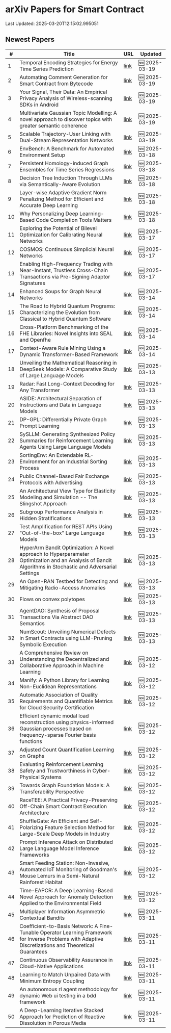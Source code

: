 # arXiv Papers for Smart Contract

Last Updated: 2025-03-20T12:15:02.995051

## Newest Papers

|\#|Title|URL|Updated|
|---|---|---|---|
|1|Temporal Encoding Strategies for Energy Time Series Prediction|[link](http://arxiv.org/abs/2503.15456v1)|🆕 2025-03-19|
|2|Automating Comment Generation for Smart Contract from Bytecode|[link](http://arxiv.org/abs/2503.15270v1)|🆕 2025-03-19|
|3|Your Signal, Their Data: An Empirical Privacy Analysis of Wireless-scanning SDKs in Android|[link](http://arxiv.org/abs/2503.15238v1)|🆕 2025-03-19|
|4|Multivariate Gaussian Topic Modelling: A novel approach to discover topics with greater semantic coherence|[link](http://arxiv.org/abs/2503.15036v1)|🆕 2025-03-19|
|5|Scalable Trajectory-User Linking with Dual-Stream Representation Networks|[link](http://arxiv.org/abs/2503.15002v1)|🆕 2025-03-19|
|6|EnvBench: A Benchmark for Automated Environment Setup|[link](http://arxiv.org/abs/2503.14443v1)|🆕 2025-03-18|
|7|Persistent Homology-induced Graph Ensembles for Time Series Regressions|[link](http://arxiv.org/abs/2503.14240v1)|🆕 2025-03-18|
|8|Decision Tree Induction Through LLMs via Semantically-Aware Evolution|[link](http://arxiv.org/abs/2503.14217v1)|🆕 2025-03-18|
|9|Layer-wise Adaptive Gradient Norm Penalizing Method for Efficient and Accurate Deep Learning|[link](http://arxiv.org/abs/2503.14205v1)|🆕 2025-03-18|
|10|Why Personalizing Deep Learning-Based Code Completion Tools Matters|[link](http://arxiv.org/abs/2503.14201v1)|🆕 2025-03-18|
|11|Exploring the Potential of Bilevel Optimization for Calibrating Neural Networks|[link](http://arxiv.org/abs/2503.13113v1)|🆕 2025-03-17|
|12|COSMOS: Continuous Simplicial Neural Networks|[link](http://arxiv.org/abs/2503.12919v1)|🆕 2025-03-17|
|13|Enabling High-Frequency Trading with Near-Instant, Trustless Cross-Chain Transactions via Pre-Signing Adaptor Signatures|[link](http://arxiv.org/abs/2503.12719v1)|🆕 2025-03-17|
|14|Enhanced Soups for Graph Neural Networks|[link](http://arxiv.org/abs/2503.11612v1)|🆕 2025-03-14|
|15|The Road to Hybrid Quantum Programs: Characterizing the Evolution from Classical to Hybrid Quantum Software|[link](http://arxiv.org/abs/2503.11450v1)|🆕 2025-03-14|
|16|Cross-Platform Benchmarking of the FHE Libraries: Novel Insights into SEAL and Openfhe|[link](http://arxiv.org/abs/2503.11216v1)|🆕 2025-03-14|
|17|Context-Aware Rule Mining Using a Dynamic Transformer-Based Framework|[link](http://arxiv.org/abs/2503.11125v1)|🆕 2025-03-14|
|18|Unveiling the Mathematical Reasoning in DeepSeek Models: A Comparative Study of Large Language Models|[link](http://arxiv.org/abs/2503.10573v1)|🆕 2025-03-13|
|19|Radar: Fast Long-Context Decoding for Any Transformer|[link](http://arxiv.org/abs/2503.10571v1)|🆕 2025-03-13|
|20|ASIDE: Architectural Separation of Instructions and Data in Language Models|[link](http://arxiv.org/abs/2503.10566v1)|🆕 2025-03-13|
|21|DP-GPL: Differentially Private Graph Prompt Learning|[link](http://arxiv.org/abs/2503.10544v1)|🆕 2025-03-13|
|22|SySLLM: Generating Synthesized Policy Summaries for Reinforcement Learning Agents Using Large Language Models|[link](http://arxiv.org/abs/2503.10509v1)|🆕 2025-03-13|
|23|SortingEnv: An Extendable RL-Environment for an Industrial Sorting Process|[link](http://arxiv.org/abs/2503.10466v1)|🆕 2025-03-13|
|24|Public Channel-Based Fair Exchange Protocols with Advertising|[link](http://arxiv.org/abs/2503.10411v1)|🆕 2025-03-13|
|25|An Architectural View Type for Elasticity Modeling and Simulation -- The Slingshot Approach|[link](http://arxiv.org/abs/2503.10407v1)|🆕 2025-03-13|
|26|Subgroup Performance Analysis in Hidden Stratifications|[link](http://arxiv.org/abs/2503.10382v1)|🆕 2025-03-13|
|27|Test Amplification for REST APIs Using "Out-of-the-box" Large Language Models|[link](http://arxiv.org/abs/2503.10306v1)|🆕 2025-03-13|
|28|HyperArm Bandit Optimization: A Novel approach to Hyperparameter Optimization and an Analysis of Bandit Algorithms in Stochastic and Adversarial Settings|[link](http://arxiv.org/abs/2503.10282v1)|🆕 2025-03-13|
|29|An Open-RAN Testbed for Detecting and Mitigating Radio-Access Anomalies|[link](http://arxiv.org/abs/2503.10255v1)|🆕 2025-03-13|
|30|Flows on convex polytopes|[link](http://arxiv.org/abs/2503.10232v1)|🆕 2025-03-13|
|31|AgentDAO: Synthesis of Proposal Transactions Via Abstract DAO Semantics|[link](http://arxiv.org/abs/2503.10099v1)|🆕 2025-03-13|
|32|NumScout: Unveiling Numerical Defects in Smart Contracts using LLM-Pruning Symbolic Execution|[link](http://arxiv.org/abs/2503.10041v1)|🆕 2025-03-13|
|33|A Comprehensive Review on Understanding the Decentralized and Collaborative Approach in Machine Learning|[link](http://arxiv.org/abs/2503.09833v1)|🆕 2025-03-12|
|34|Manify: A Python Library for Learning Non-Euclidean Representations|[link](http://arxiv.org/abs/2503.09576v1)|🆕 2025-03-12|
|35|Automatic Association of Quality Requirements and Quantifiable Metrics for Cloud Security Certification|[link](http://arxiv.org/abs/2503.09460v1)|🆕 2025-03-12|
|36|Efficient dynamic modal load reconstruction using physics-informed Gaussian processes based on frequency-sparse Fourier basis functions|[link](http://arxiv.org/abs/2503.09418v1)|🆕 2025-03-12|
|37|Adjusted Count Quantification Learning on Graphs|[link](http://arxiv.org/abs/2503.09395v1)|🆕 2025-03-12|
|38|Evaluating Reinforcement Learning Safety and Trustworthiness in Cyber-Physical Systems|[link](http://arxiv.org/abs/2503.09388v1)|🆕 2025-03-12|
|39|Towards Graph Foundation Models: A Transferability Perspective|[link](http://arxiv.org/abs/2503.09363v1)|🆕 2025-03-12|
|40|RaceTEE: A Practical Privacy-Preserving Off-Chain Smart Contract Execution Architecture|[link](http://arxiv.org/abs/2503.09317v1)|🆕 2025-03-12|
|41|ShuffleGate: An Efficient and Self-Polarizing Feature Selection Method for Large-Scale Deep Models in Industry|[link](http://arxiv.org/abs/2503.09315v1)|🆕 2025-03-12|
|42|Prompt Inference Attack on Distributed Large Language Model Inference Frameworks|[link](http://arxiv.org/abs/2503.09291v1)|🆕 2025-03-12|
|43|Smart Feeding Station: Non-Invasive, Automated IoT Monitoring of Goodman's Mouse Lemurs in a Semi-Natural Rainforest Habitat|[link](http://arxiv.org/abs/2503.09238v1)|🆕 2025-03-12|
|44|Time-EAPCR: A Deep Learning-Based Novel Approach for Anomaly Detection Applied to the Environmental Field|[link](http://arxiv.org/abs/2503.09200v1)|🆕 2025-03-12|
|45|Multiplayer Information Asymmetric Contextual Bandits|[link](http://arxiv.org/abs/2503.08961v1)|🆕 2025-03-11|
|46|Coefficient-to-Basis Network: A Fine-Tunable Operator Learning Framework for Inverse Problems with Adaptive Discretizations and Theoretical Guarantees|[link](http://arxiv.org/abs/2503.08642v1)|🆕 2025-03-11|
|47|Continuous Observability Assurance in Cloud-Native Applications|[link](http://arxiv.org/abs/2503.08552v1)|🆕 2025-03-11|
|48|Learning to Match Unpaired Data with Minimum Entropy Coupling|[link](http://arxiv.org/abs/2503.08501v1)|🆕 2025-03-11|
|49|An autonomous rl agent methodology for dynamic Web ui testing in a bdd framework|[link](http://arxiv.org/abs/2503.08464v1)|🆕 2025-03-11|
|50|A Deep-Learning Iterative Stacked Approach for Prediction of Reactive Dissolution in Porous Media|[link](http://arxiv.org/abs/2503.08410v1)|🆕 2025-03-11|
